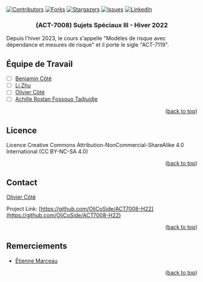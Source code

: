 <!-- Improved compatibility of back to top link: See: https://github.com/othneildrew/Best-README-Template/pull/73 -->
<a name="readme-top"></a>
<!--
*** Thanks for checking out the Best-README-Template. If you have a suggestion
*** that would make this better, please fork the repo and create a pull request
*** or simply open an issue with the tag "enhancement".
*** Don't forget to give the project a star!
*** Thanks again! Now go create something AMAZING! :D
-->



<!-- PROJECT SHIELDS -->
<!--
*** I'm using markdown "reference style" links for readability.
*** Reference links are enclosed in brackets [ ] instead of parentheses ( ).
*** See the bottom of this document for the declaration of the reference variables
*** for contributors-url, forks-url, etc. This is an optional, concise syntax you may use.
*** https://www.markdownguide.org/basic-syntax/#reference-style-links
-->
[![Contributors][contributors-shield]][contributors-url]
[![Forks][forks-shield]][forks-url]
[![Stargazers][stars-shield]][stars-url]
[![Issues][issues-shield]][issues-url]
[![LinkedIn][linkedin-shield]][linkedin-url]


<h3 align="center"> (ACT-7008) Sujets Spéciaux III - Hiver 2022 </h3>

Depuis l'hiver 2023, le cours s'appelle "Modèles de risque avec dépendance et mesures de risque" et il porte le sigle "ACT-7119". 

<!-- ROADMAP -->
## Équipe de Travail

- [ ] [Benjamin Côté](mailto:benjamin.cote.5@ulaval.ca)
- [ ] [Li Zhu](mailto:li.zhu.1@ulaval.ca)
- [ ] [Olivier Côté](mailto:Olivier.cote.12@ulaval.ca)
- [ ] [Achille Rostan Fossouo Tadjuidje](mailto:achille-rostan.fossouo-tadjuidje.1@ulaval.ca)

<p align="right">(<a href="#readme-top">back to top</a>)</p>

<!-- LICENSE -->
## Licence

Licence Creative Commons
Attribution-NonCommercial-ShareAlike 4.0 International (CC BY-NC-SA 4.0)


<p align="right">(<a href="#readme-top">back to top</a>)</p>



<!-- CONTACT -->
## Contact

[Olivier Côté](mailto:olivier.cote.12@ulaval.ca)

Project Link: [https://github.com/OliCoSide/ACT7008-H22](https://github.com/OliCoSide/ACT7008-H22)

<p align="right">(<a href="#readme-top">back to top</a>)</p>



<!-- Remerciements -->
## Remerciements

* [Étienne Marceau](mailto:etienne.marceau@act.ulaval.ca)

<p align="right">(<a href="#readme-top">back to top</a>)</p>



<!-- MARKDOWN LINKS & IMAGES -->
<!-- https://www.markdownguide.org/basic-syntax/#reference-style-links -->
[contributors-shield]: https://img.shields.io/github/contributors/OliCoSide/ACT7008-H22.svg?style=for-the-badge
[contributors-url]: https://github.com/OliCoSide/ACT7008-H22/graphs/contributors
[forks-shield]: https://img.shields.io/github/forks/OliCoSide/ACT7008-H22.svg?style=for-the-badge
[forks-url]: https://github.com/OliCoSide/ACT7008-H22/network/members
[stars-shield]: https://img.shields.io/github/stars/OliCoSide/ACT7008-H22.svg?style=for-the-badge
[stars-url]: https://github.com/OliCoSide/ACT7008-H22/stargazers
[issues-shield]: https://img.shields.io/github/issues/OliCoSide/ACT7008-H22.svg?style=for-the-badge
[issues-url]: https://github.com/OliCoSide/ACT7008-H22/issues
[license-shield]: https://img.shields.io/github/license/OliCoSide/ACT7008-H22.svg?style=for-the-badge
[license-url]: https://github.com/OliCoSide/ACT7008-H22/blob/master/LICENSE.txt
[linkedin-shield]: https://img.shields.io/badge/-LinkedIn-black.svg?style=for-the-badge&logo=linkedin&colorB=555
[linkedin-url]: https://linkedin.com/in/olivier-cote-act
[product-screenshot]: images/screenshot.png
[Next.js]: https://img.shields.io/badge/next.js-000000?style=for-the-badge&logo=nextdotjs&logoColor=white
[Next-url]: https://nextjs.org/
[React.js]: https://img.shields.io/badge/React-20232A?style=for-the-badge&logo=react&logoColor=61DAFB
[React-url]: https://reactjs.org/
[Vue.js]: https://img.shields.io/badge/Vue.js-35495E?style=for-the-badge&logo=vuedotjs&logoColor=4FC08D
[Vue-url]: https://vuejs.org/
[Angular.io]: https://img.shields.io/badge/Angular-DD0031?style=for-the-badge&logo=angular&logoColor=white
[Angular-url]: https://angular.io/
[Svelte.dev]: https://img.shields.io/badge/Svelte-4A4A55?style=for-the-badge&logo=svelte&logoColor=FF3E00
[Svelte-url]: https://svelte.dev/
[Laravel.com]: https://img.shields.io/badge/Laravel-FF2D20?style=for-the-badge&logo=laravel&logoColor=white
[Laravel-url]: https://laravel.com
[Bootstrap.com]: https://img.shields.io/badge/Bootstrap-563D7C?style=for-the-badge&logo=bootstrap&logoColor=white
[Bootstrap-url]: https://getbootstrap.com
[JQuery.com]: https://img.shields.io/badge/jQuery-0769AD?style=for-the-badge&logo=jquery&logoColor=white
[JQuery-url]: https://jquery.com 
